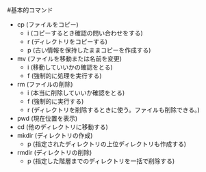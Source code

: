 #基本的コマンド

- cp (ファイルをコピー)
    - i (コピーするとき確認の問い合わせをする)
    - r (ディレクトリをコピーする)
    - p (古い情報を保持したままコピーを作成する)
- mv (ファイルを移動または名前を変更)
    - i (移動していいかの確認をとる)
    - f (強制的に処理を実行する)
- rm (ファイルの削除)
    - i (本当に削除していいか確認をとる)
    - f (強制的に実行する)
    - r (ディレクトリを削除するときに使う。ファイルも削除できる。)
- pwd (現在位置を表示)
- cd (他のディレクトリに移動する)
- mkdir (ディレクトリの作成)
    - p (指定されたディレクトリの上位ディレクトリも作成する)
- rmdir (ディレクトリの削除)
    - p (指定した階層までのディレクトリを一括で削除する)
